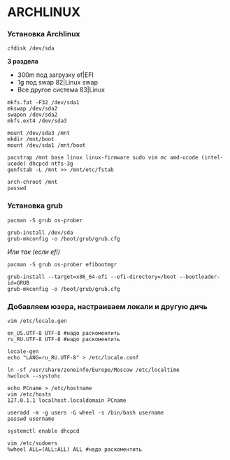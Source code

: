 # ARCHLINUX

### Установка Archlinux
```
cfdisk /dev/sda
```

__3 раздела__
* 300m под загрузку ef|EFI
* 1g под swap 82|Linux swap
* Все другое система 83|Linux

```
mkfs.fat -F32 /dev/sda1
mkswap /dev/sda2
swapon /dev/sda2
mkfs.ext4 /dev/sda3

mount /dev/sda3 /mnt
mkdir /mnt/boot
mount /dev/sda1 /mnt/boot

pacstrap /mnt base linux linux-firmware sudo vim mc amd-ucode (intel-ucode) dhcpcd ntfs-3g
genfstab -L /mnt >> /mnt/etc/fstab

arch-chroot /mnt
passwd
```

### Установка grub 
```
pacman -S grub os-prober

grub-install /dev/sda
grub-mkconfig -o /boot/grub/grub.cfg
```
*Или так (если efi)*
```
pacman -S grub os-prober efibootmgr

grub-install --target=x86_64-efi --efi-directory=/boot --bootloader-id=GRUB
grub-mkconfig -o /boot/grub/grub.cfg
```

### Добавляем юзера, настраиваем локали и другую дичь
```
vim /etc/locale.gen

en_US.UTF-8 UTF-8 #надо раскоментить
ru_RU.UTF-8 UTF-8 #надо раскоментить

locale-gen
echo "LANG=ru_RU.UTF-8" > /etc/locale.conf

ln -sf /usr/share/zoneinfo/Europe/Moscow /etc/localtime
hwclock --systohc

echo PCname > /etc/hostname
vim /etc/hosts
127.0.1.1 localhost.localdomain PCname

useradd -m -g users -G wheel -s /bin/bash username
passwd username

systemctl enable dhcpcd

vim /etc/sudoers
%wheel ALL=(ALL:ALL) ALL #надо раскоментить
```

###
